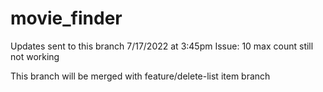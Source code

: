 # movie_finder
Updates sent to this branch 7/17/2022 at 3:45pm
Issue: 10 max count still not working

This branch will be merged with feature/delete-list item branch
